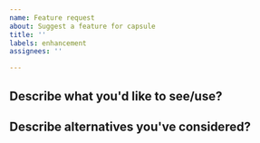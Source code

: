 ```yaml
---
name: Feature request
about: Suggest a feature for capsule
title: ''
labels: enhancement
assignees: ''

---
```


## Describe what you'd like to see/use?

## Describe alternatives you've considered?
